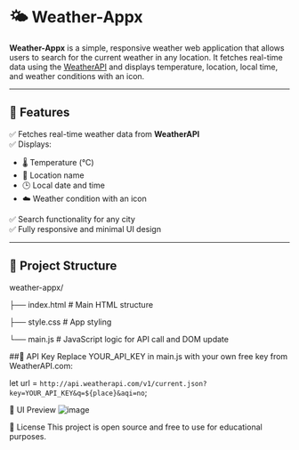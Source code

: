 # 🌤️ Weather-Appx

**Weather-Appx** is a simple, responsive weather web application that allows users to search for the current weather in any location. It fetches real-time data using the [WeatherAPI](https://www.weatherapi.com/) and displays temperature, location, local time, and weather conditions with an icon.

---

## 🧩 Features

✅ Fetches real-time weather data from **WeatherAPI**  
✅ Displays:
- 🌡️ Temperature (°C)
- 📍 Location name
- 🕒 Local date and time
- ☁️ Weather condition with an icon

✅ Search functionality for any city  
✅ Fully responsive and minimal UI design

---

## 📁 Project Structure

weather-appx/

├── index.html # Main HTML structure

├── style.css # App styling

└── main.js # JavaScript logic for API call and DOM update

##🔑 API Key
Replace YOUR_API_KEY in main.js with your own free key from WeatherAPI.com:

let url = `http://api.weatherapi.com/v1/current.json?key=YOUR_API_KEY&q=${place}&aqi=no`;

🎨 UI Preview
![image](https://github.com/user-attachments/assets/b1ba81c7-fc41-4ac5-a2a7-7cb81d162d20)

📄 License
This project is open source and free to use for educational purposes.
